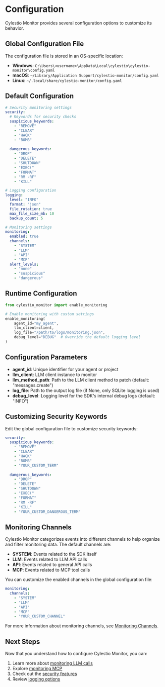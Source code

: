 # Configuration

Cylestio Monitor provides several configuration options to customize its behavior.

## Global Configuration File

The configuration file is stored in an OS-specific location:

- **Windows**: `C:\Users\<username>\AppData\Local\cylestio\cylestio-monitor\config.yaml`
- **macOS**: `~/Library/Application Support/cylestio-monitor/config.yaml`
- **Linux**: `~/.local/share/cylestio-monitor/config.yaml`

## Default Configuration

```yaml
# Security monitoring settings
security:
  # Keywords for security checks
  suspicious_keywords:
    - "REMOVE"
    - "CLEAR"
    - "HACK"
    - "BOMB"
  
  dangerous_keywords:
    - "DROP"
    - "DELETE"
    - "SHUTDOWN"
    - "EXEC("
    - "FORMAT"
    - "RM -RF"
    - "KILL"

# Logging configuration
logging:
  level: "INFO"
  format: "json"
  file_rotation: true
  max_file_size_mb: 10
  backup_count: 5

# Monitoring settings
monitoring:
  enabled: true
  channels:
    - "SYSTEM"
    - "LLM"
    - "API"
    - "MCP"
  alert_levels:
    - "none"
    - "suspicious"
    - "dangerous"
```

## Runtime Configuration

```python
from cylestio_monitor import enable_monitoring

# Enable monitoring with custom settings
enable_monitoring(
    agent_id="my_agent",
    llm_client=client,
    log_file="/path/to/logs/monitoring.json",
    debug_level="DEBUG"  # Override the default logging level
)
```

## Configuration Parameters

- **agent_id**: Unique identifier for your agent or project
- **llm_client**: LLM client instance to monitor
- **llm_method_path**: Path to the LLM client method to patch (default: "messages.create")
- **log_file**: Path to the output log file (if None, only SQLite logging is used)
- **debug_level**: Logging level for the SDK's internal debug logs (default: "INFO")

## Customizing Security Keywords

Edit the global configuration file to customize security keywords:

```yaml
security:
  suspicious_keywords:
    - "REMOVE"
    - "CLEAR"
    - "HACK"
    - "BOMB"
    - "YOUR_CUSTOM_TERM"
  
  dangerous_keywords:
    - "DROP"
    - "DELETE"
    - "SHUTDOWN"
    - "EXEC("
    - "FORMAT"
    - "RM -RF"
    - "KILL"
    - "YOUR_CUSTOM_DANGEROUS_TERM"
```

## Monitoring Channels

Cylestio Monitor categorizes events into different channels to help organize and filter monitoring data. The default channels are:

- **SYSTEM**: Events related to the SDK itself
- **LLM**: Events related to LLM API calls
- **API**: Events related to general API calls
- **MCP**: Events related to MCP tool calls

You can customize the enabled channels in the global configuration file:

```yaml
monitoring:
  channels:
    - "SYSTEM"
    - "LLM"
    - "API"
    - "MCP"
    - "YOUR_CUSTOM_CHANNEL"
```

For more information about monitoring channels, see [Monitoring Channels](../advanced-topics/monitoring-channels.md).

## Next Steps

Now that you understand how to configure Cylestio Monitor, you can:

1. Learn more about [monitoring LLM calls](../user-guide/monitoring-llm.md)
2. Explore [monitoring MCP](../user-guide/monitoring-mcp.md)
3. Check out the [security features](../user-guide/security-features.md)
4. Review [logging options](../user-guide/logging-options.md) 